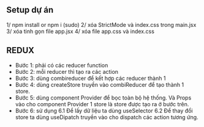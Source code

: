 ## Setup dự án
1/ npm install or npm i (sudo)
2/ xóa StrictMode và index.css trong main.jsx
3/ xóa tinh gọn file app.jsx
4/ xóa file app.css và index.css

## REDUX
- Bước 1: phải có các reducer function
- Bước 2: mỗi reducer thì tạo ra các action
- Bước 3: dùng combireducer để kết hợp các reducer thành 1
- Bước 4: dùng createStore truyền vào combiReducer để tạo thành 1 store.
- Bước 5: dùng component Provider để bọc toàn bộ hệ thống. Và Props vào cho component Provider 1 store là store được tạo ra ở bước trên.
- Bước 6: sử dụng
6.1 Để lấy dữ liệu ta dùng useSelector
6.2 Để thay đổi store ta dùng useDipatch truyền vào cho dispatch các action tương ứng.